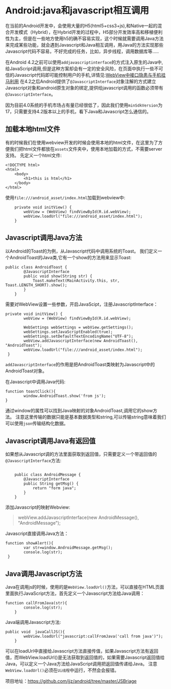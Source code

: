 # Android:java和javascript相互调用
在当前的Android开发中，会使用大量的H5(html5+css3+js),和Native一起的混合开发模式（Hybrid），在Hybrid开发的过程中，H5部分开发效率高和移植便利性为主，但是在一些地方使用h5的确不容易实现，这个时候就需要调用Java方法来完成某些功能，就会遇到Javascript和Java相互调用，用Java的方法实现那些Javascript代码不容易，不好完成的任务，比如，异步线程，调用数据库等.....

在Android 4.2之前可以使用`addjavascriptinterface`的方式注入原生的Java中,给JavaScript调用,但是这种方案却会有一定的安全风险，在页面中执行一些不可信的Javascript代码即可能控制用户的手机,详情见:[WebView中接口隐患与手机挂马利用](http://drops.wooyun.org/papers/548)
在4.2之后Android提供了`@JavascriptInterface`对象注解的方式建立Javascript对象和android原生对象的绑定,提供给javascript调用的函数必须带有`@JavascriptInterface`。

因为目前4.0系统的手机市场占有量已经很低了，因此我们使用`minSdkVersion`为17，只需要支持4.2版本以上的手机，看下Java和Javascript怎么通信的。

## 加载本地html文件
有的时候我们在使用webview开发的时候会使用本地的html文件，在这里为了方便我们把html文件都放在`assets`文件夹中，使用本地加载的方式，不需要server支持。
先定义一个html文件:
```
<!DOCTYPE html>
<html>
	<body>
		<h1>this is html</h1>
	</body>
</html>
```
使用`file:///android_asset/index.html`加载到webview中:
```
    private void initView() {
        webView = (WebView) findViewById(R.id.webView);
        webView.loadUrl("file:///android_asset/index.html");
    }
```

## Javascript调用Java方法
以Android的Toast的为例，从Javascript代码中调用系统的Toast。
我们定义一个AndroidToast的Java类,它有一个show的方法用来显示Toast:
```
public class AndroidToast {
        @JavascriptInterface
        public void show(String str) {
            Toast.makeText(MainActivity.this, str, Toast.LENGTH_SHORT).show();
        }
    }
```
需要对WebView设置一些参数，开启JavaScipt，注册JavascriptInterface：
```
private void initView() {
        webView = (WebView) findViewById(R.id.webView);

        WebSettings webSettings = webView.getSettings();
        webSettings.setJavaScriptEnabled(true);
        webSettings.setDefaultTextEncodingName("UTF-8");
        webView.addJavascriptInterface(new AndroidToast(), "AndroidToast");
        webView.loadUrl("file:///android_asset/index.html");
 }
```
`addJavascriptInterface`的作用是把AndroidToast类映射为Javascript中的AndroidToast对象。

在Javascript中调用Java代码:
```
function toastClick(){
        window.AndroidToast.show('from js');
}
```
通过window的属性可以找到Java映射的对象AndroidToast,调用它的show方法。
注意这里传输的数据只能是基本数据类型和string,可以传输string意味着我们可以使用`json`传输结构化数据。
## Javascript调用Java有返回值
如果想从Javascript调的方法里面获取到返回值，只需要定义一个带返回值的`@JavascriptInterface`方法:
```

    public class AndroidMessage {
        @JavascriptInterface
        public String getMsg() {
            return "form java";
        }
    }
```
添加Javascript的映射Webview:
>webView.addJavascriptInterface(new AndroidMessage(), "AndroidMessage");

Javascript直接调用Java方法：
```
function showAlert(){
        var str=window.AndroidMessage.getMsg();
        console.log(str);
 }
```

## Java调用Javascript方法
Java在调用js的时候，使用的是`WebView.loadUrl()`方法，可以直接在HTML页面里面执行JavaScript方法，首先定义一个Javascript方法给Java调用：
```
function callFromJava(str){
        console.log(str);
    }
```
Java端调用Javascript方法:
```
public void  javaCallJS(){
        webView.loadUrl("javascript:callFromJava('call from java')");
    }
```
可以在loadUrl中直接给Javascript方法直接传值，如果Javascript方法有返回值，而WebView.loadUrl()是无法获取到返回值的，如果需要Javascript返回值给Java，可以定义一个Java方法给JavaScript调用把返回值传递给Java。
注意`WebView.loadUrl()`必须在`Ui线程`中运行，不然会会报错。

项目地址：https://github.com/jjz/android/tree/master/JSBriage


